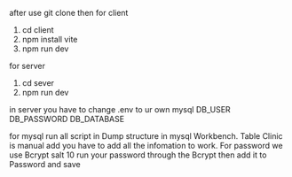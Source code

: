 after use git clone then
for client
1. cd client
2. npm install vite
3. npm run dev

for server 

1. cd sever
2. npm run dev

in server you have to change .env to ur own mysql
DB_USER
DB_PASSWORD
DB_DATABASE

for mysql run all script in Dump structure in mysql Workbench.
Table Clinic is manual add you have to add all the infomation to work. For password we use Bcrypt salt 10
run your password through the Bcrypt then add it to Password and save
